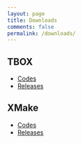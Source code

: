 ```yaml
---
layout: page
title: Downloads
comments: false
permalink: /downloads/
---
```


## TBOX

* [Codes](https://github.com/waruqi/tbox)
* [Releases](https://github.com/waruqi/tbox/releases)

## XMake

* [Codes](https://github.com/waruqi/xmake)
* [Releases](https://github.com/waruqi/xmake/releases)
